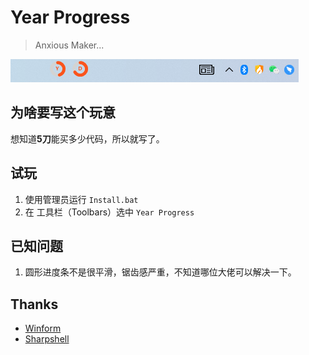 # Year Progress
> Anxious Maker...

![](images/ss.png)

## 为啥要写这个玩意
想知道**5刀**能买多少代码，所以就写了。

## 试玩
1. 使用管理员运行 `Install.bat `
2. 在 工具栏（Toolbars）选中 `Year Progress`

## 已知问题
1. 圆形进度条不是很平滑，锯齿感严重，不知道哪位大佬可以解决一下。

## Thanks
- [Winform](https://github.com/dotnet/winforms)  
- [Sharpshell](https://github.com/dwmkerr/sharpshell)
